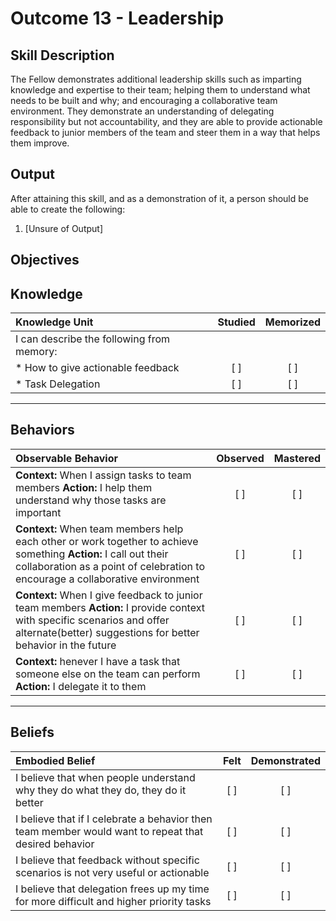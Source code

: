 # Outcome 13 - Leadership

**Skill Description**
----------
The Fellow demonstrates additional leadership skills such as imparting knowledge and expertise to their team; helping them to understand what needs to be built and why; and encouraging a collaborative team environment. They demonstrate an understanding of delegating responsibility but not accountability, and they are able to provide actionable feedback to junior members of the team and steer them in a way that helps them improve.

**Output**
----------
After attaining this skill, and as a demonstration of it, a person should be able to create the following:

1. [Unsure of Output]


**Objectives**
----------
## **Knowledge**


| Knowledge Unit   |      Studied      | Memorized |
|:-------------|:------------------:|:--------:|
| I can describe the following from memory: | | |
| * How to give actionable feedback | [ ] | [ ]  |
| * Task Delegation    | [ ] | [ ]  |


----------


## **Behaviors**

| Observable Behavior   |      Observed      | Mastered |
|:-------------|:------------------:|:--------:|
| **Context:** When I assign tasks to team members **Action:** I help them understand why those tasks are important | [ ] | [ ]  |
| **Context:** When team members help each other or work together to achieve something **Action:** I call out their collaboration as a point of celebration to encourage a collaborative environment |   [ ]   |   [ ]  |
| **Context:** When I give feedback to junior team members **Action:** I provide context with specific scenarios and offer alternate(better) suggestions for better behavior in the future | [ ] |    [ ] |
| **Context:** henever I have a task that someone else on the team can perform **Action:** I delegate it to them | [ ] |    [ ] |


----------


## **Beliefs**


| Embodied Belief   |      Felt      | Demonstrated |
|:-------------|:------------------:|:--------:|
| I believe that when people understand why they do what they do, they do it better  | [ ] | [ ]  |
| I believe that if I celebrate a behavior then team member would want to repeat that desired behavior  | [ ] | [ ]  |
| I believe that feedback without specific scenarios is not very useful or actionable | [ ] | [ ]  |
| I believe that delegation frees up my time for more difficult and higher priority tasks | [ ] | [ ]  |


